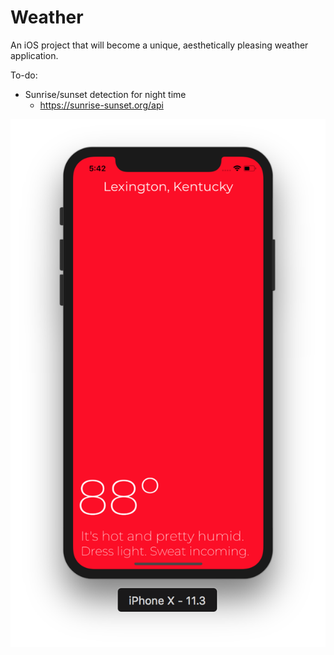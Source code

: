# Weather
An iOS project that will become a unique, aesthetically pleasing weather application.

To-do:
  - Sunrise/sunset detection for night time
    - https://sunrise-sunset.org/api 

![Alt text](screen.png?raw=true "Title")

